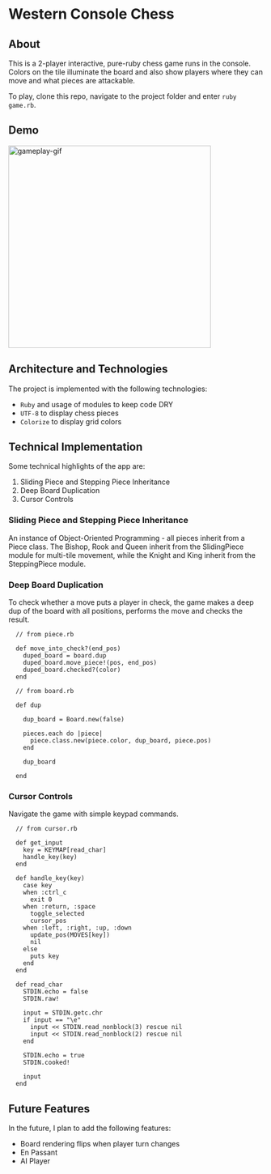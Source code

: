 # Western Console Chess

## About

This is a 2-player interactive, pure-ruby chess game runs in the console.  Colors on the tile illuminate the board and also show players where they can move and what pieces are attackable.  

To play, clone this repo, navigate to the project folder and enter <code>ruby game.rb</code>.  

## Demo

<img src="https://media.giphy.com/media/1gWiIQyOre3CPzKYit/giphy.gif" height="400" alt="gameplay-gif">

## Architecture and Technologies

The project is implemented with the following technologies:

- `Ruby` and usage of modules to keep code DRY
- `UTF-8` to display chess pieces
- `Colorize` to display grid colors

## Technical Implementation

Some technical highlights of the app are:
1. Sliding Piece and Stepping Piece Inheritance
2. Deep Board Duplication
3. Cursor Controls

### Sliding Piece and Stepping Piece Inheritance

An instance of Object-Oriented Programming - all pieces inherit from a Piece class.  The Bishop, Rook and Queen inherit from the SlidingPiece module for multi-tile movement, while the Knight and King inherit from the SteppingPiece module.  

### Deep Board Duplication

To check whether a move puts a player in check, the game makes a deep dup of the board with all positions, performs the move and checks the result.  

```
  // from piece.rb

  def move_into_check?(end_pos)
    duped_board = board.dup
    duped_board.move_piece!(pos, end_pos)
    duped_board.checked?(color)
  end
```

```
  // from board.rb

  def dup

    dup_board = Board.new(false)

    pieces.each do |piece|
      piece.class.new(piece.color, dup_board, piece.pos)
    end

    dup_board

  end
```

### Cursor Controls

Navigate the game with simple keypad commands.  

```
  // from cursor.rb

  def get_input
    key = KEYMAP[read_char]
    handle_key(key)
  end
```

```
  def handle_key(key)
    case key
    when :ctrl_c
      exit 0
    when :return, :space
      toggle_selected
      cursor_pos
    when :left, :right, :up, :down
      update_pos(MOVES[key])
      nil
    else
      puts key
    end
  end
```

```
  def read_char
    STDIN.echo = false
    STDIN.raw!

    input = STDIN.getc.chr
    if input == "\e"
      input << STDIN.read_nonblock(3) rescue nil
      input << STDIN.read_nonblock(2) rescue nil
    end

    STDIN.echo = true
    STDIN.cooked!

    input
  end
```

## Future Features
In the future, I plan to add the following features:

* Board rendering flips when player turn changes
* En Passant
* AI Player
